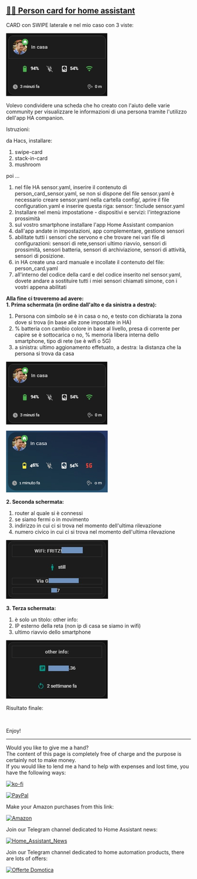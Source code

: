 <h2><span style="text-decoration: underline;"><strong>🧑🏻 Person card for home assistant</strong></span></h2>

CARD con SWIPE laterale e nel mio caso con 3 viste:

<p><img src="example/example1.jpg" alt="" /></p>

<p>Volevo condividere una scheda che ho creato con l'aiuto delle varie community per visualizzare le informazioni di una persona tramite l'utilizzo dell'app HA companion.</p>

<p dir="auto">Istruzioni:</p>

da Hacs, installare:
1. swipe-card
2. stack-in-card
3. mushroom

poi ...
1. nel file HA sensor.yaml, inserire il contenuto di person_card_sensor.yaml, se non si dispone del file sensor.yaml è necessario creare sensor.yaml nella cartella config/, aprire il file configuration.yaml e inserire questa riga: sensor: !include sensor.yaml
2. Installare nel menù impostatione - dispositivi e servizi: l'integrazione prossimità
3. sul vostro smartphone installare l'app Home Assistant companion
4. dall'app andate in impostazioni, app complementare, gestione sensori
5. abilitate tutti i sensori che servono e che trovare nei vari file di configurazioni: sensori di rete,sensori ultimo riavvio, sensori di prossimità, sensori batteria, sensori di archiviazione, sensori di attività, sensori di posizione.
6. in HA create una card manuale e incollate il contenuto del file: person_card.yaml
7. all'interno del codice della card e del codice inserito nel sensor.yaml, dovete andare a sostituire tutti i miei sensori chiamati simone, con i vostri appena abilitati

<strong>Alla fine ci troveremo ad avere:</strong><br />
<strong>1. Prima schermata (in ordine dall'alto e da sinistra a destra):</strong>
1. Persona con simbolo se è in casa o no, e testo con dichiarata la zona dove si trova (in base alle zone impostate in HA)
2. % batteria con cambio colore in base al livello, presa di corrente per capire se è sottocarica o no, % memoria libera interna dello smartphone, tipo di rete (se è wifi o 5G)
3. a sinistra: ultimo aggionamento effetuato, a destra: la distanza che la persona si trova da casa

<p><img src="example/example1.jpg" alt="" /></p>

<p><img src="example/example5.jpg" alt="" /></p>

<strong>2. Seconda schermata:</strong>
1. router al quale si è connessi
2. se siamo fermi o in movimento
3. indirizzo in cui ci si trova nel momento dell'ultima rilevazione
4. numero civico in cui ci si trova nel momento dell'ultima rilevazione

<p><img src="example/example2.jpg" alt="" /></p>

<strong>3. Terza schermata:</strong>
1. è solo un titolo: other info:
2. IP esterno della reta (non ip di casa se siamo in wifi)
3. ultimo riavvio dello smartphone

<p><img src="example/example3.jpg" alt="" /></p>

Risultato finale:

<p><img src="example/example4.gif" alt="" /></p>

<p>Enjoy!</p>

----------------------------------------
<p>Would you like to give me a hand?<br />The content of this page is completely free of charge and the purpose is certainly not to make money.<br />If you would like to lend me a hand to help with expenses and lost time, you have the following ways:</p>

[![ko-fi](https://ko-fi.com/img/githubbutton_sm.svg)](https://ko-fi.com/C0C713VTGJ)

[![PayPal](https://github.com/Simonz82/desktop-tutorial/blob/main/paypal.svg)](https://www.paypal.com/paypalme/simongmail)

Make your Amazon purchases from this link:

[![Amazon](https://github.com/Simonz82/desktop-tutorial/blob/main/Amazon_logo.png)](https://amzn.to/3XWWTgz)

Join our Telegram channel dedicated to Home Assistant news:

[![Home_Assistant_News](https://github.com/Simonz82/desktop-tutorial/blob/main/home_assistant_news.jpg)](https://t.me/Home_Assistant_News)

Join our Telegram channel dedicated to home automation products, there are lots of offers:

[![Offerte Domotica](https://github.com/Simonz82/desktop-tutorial/blob/main/offerte_domotica.jpg)](https://t.me/offerte_domotica_ita)

